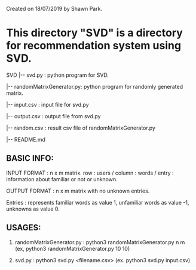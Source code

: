 Created on 18/07/2019 by Shawn Park.

# This directory "SVD" is a directory for recommendation system using SVD.

SVD
  |-- svd.py : python program for SVD.
  
  |-- randomMatrixGenerator.py: python program for randomly generated matrix.
  
  |-- input.csv : input file for svd.py
  
  |-- output.csv : output file from svd.py
  
  |-- random.csv : result csv file of randomMatrixGenerator.py
  
  |-- README.md
  


## BASIC INFO:

INPUT FORMAT : n x m matrix. row : users / column : words / entry : information about familiar or not or unknown.

OUTPUT FORMAT : n x m matrix with no unknown entries.

Entries : represents familiar words as value 1, unfamiliar words as value -1, unknowns as value 0.



## USAGES:

1. randomMatrixGenerator.py : python3 randomMatrixGenerator.py n m (ex, python3 randomMatrixGenerator.py 10 10)


2. svd.py : python3 svd.py <filename.csv> (ex. python3 svd.py input.csv)
